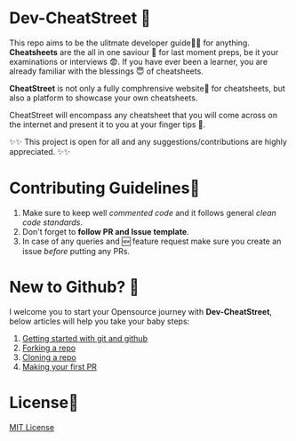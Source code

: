 # Dev-CheatStreet 🚀

This repo aims to be the ulitmate developer guide🐱‍💻 for anything. **Cheatsheets** are the all in one saviour 💪 for last moment preps, be it your examinations or interviews 😨‍. If you have ever been a learner, you are already familiar with the blessings 😇 of cheatsheets. 

**CheatStreet** is not only a fully comphrensive website🚀 for cheatsheets, but also a platform to showcase your own cheatsheets. 

CheatStreet will encompass any cheatsheet that you will come across on the internet and present it to you at your finger tips 🤞. 

✨✨ This project is open for all and any suggestions/contributions are highly appreciated. ✨✨


# Contributing Guidelines📍
1. Make sure to keep well *commented code* and it follows general *clean code standards*.
2.  Don't forget to **follow PR and Issue template**.
3. In case of any queries and 🆕 feature request make sure you create an issue *before* putting any PRs.


# New to Github? 👶
I welcome you to start your Opensource journey with **Dev-CheatStreet**, below articles will help you take your baby steps:

1. [Getting started with git and github](https://towardsdatascience.com/getting-started-with-git-and-github-6fcd0f2d4ac6)
2. [Forking a repo](https://docs.github.com/en/get-started/quickstart/fork-a-repo)
3. [Cloning a repo](https://docs.github.com/en/desktop/contributing-and-collaborating-using-github-desktop/working-with-your-remote-repository-on-github-or-github-enterprise/creating-an-issue-or-pull-request)
4. [Making your first PR](https://opensource.com/article/19/7/create-pull-request-github)


# License📜
[MIT License](https://github.com/iamakkkhil/Dev-CheatStreet/blob/main/LICENSE)
